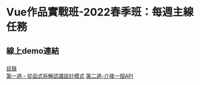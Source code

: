 # Vue作品實戰班-2022春季班：每週主線任務
## 線上demo連結
###
  [目錄]( http://chiayinin.com/vue3Taskword/) <br>
  [第一週 - 從函式拆解認識設計模式]( http://chiayinin.com/vue3Taskword/Week001/index.html)
  [第二週-介接一個API]( http://chiayinin.com/vue3Taskword/week002/index.html)
